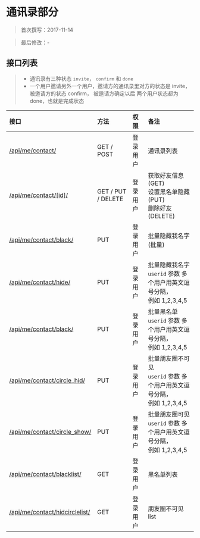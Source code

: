 通讯录部分
======

> 首次撰写：2017-11-14

> 最后修改：-

接口列表
------------
> - 通讯录有三种状态 `invite`， `confirm` 和 `done` 
> - 一个用户邀请另外一个用户，邀请方的通讯录里对方的状态是 invite，被邀请方的状态 confirm， 被邀请方确定以后 两个用户状态都为 done，也就是完成状态 

|接口|方法|权限|备注|
| :-- | :-- | :-- | :-- |
| [/api/me/contact/](#contact) | GET / POST | 登录用户 |通讯录列表|
| [/api/me/contact/[id]/](#contact_detail) | GET / PUT / DELETE|登录用户 | 获取好友信息(GET) <br />设置黑名单隐藏(PUT)<br />删除好友(DELETE) |
| [/api/me/contact/black/](#contact_black) | PUT | 登录用户 |批量隐藏我名字(批量)|
| [/api/me/contact/hide/](#contact_hide) | PUT | 登录用户 | 批量隐藏我名字 <br /> `userid` 参数 多个用户用英文逗号分隔，<br />例如 1,2,3,4,5 |
| [/api/me/contact/black/](#contact_black_batch) | PUT | 登录用户 | 批量黑名单 <br /> `userid` 参数 多个用户用英文逗号分隔，<br />例如 1,2,3,4,5 |
| [/api/me/contact/circle_hid/]() | PUT | 登录用户 | 批量朋友圈不可见 <br /> `userid` 参数 多个用户用英文逗号分隔，<br />例如 1,2,3,4,5 |
| [/api/me/contact/circle_show/]() | PUT | 登录用户 | 批量朋友圈可见 <br /> `userid` 参数 多个用户用英文逗号分隔，<br />例如 1,2,3,4,5 |
| [/api/me/contact/blacklist/](#contact_black_batch) | GET | 登录用户 | 黑名单列表 |
| [/api/me/contact/hidcirclelist/]() | GET | 登录用户 | 朋友圈不可见list |

